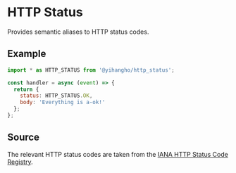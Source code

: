 # HTTP Status

Provides semantic aliases to HTTP status codes.

## Example

```javascript
import * as HTTP_STATUS from '@yihangho/http_status';

const handler = async (event) => {
  return {
    status: HTTP_STATUS.OK,
    body: 'Everything is a-ok!'
  };
};
```

## Source

The relevant HTTP status codes are taken from the [IANA HTTP Status Code Registry][iana-registry].

[iana-registry]: https://www.iana.org/assignments/http-status-codes/http-status-codes.xhtml

